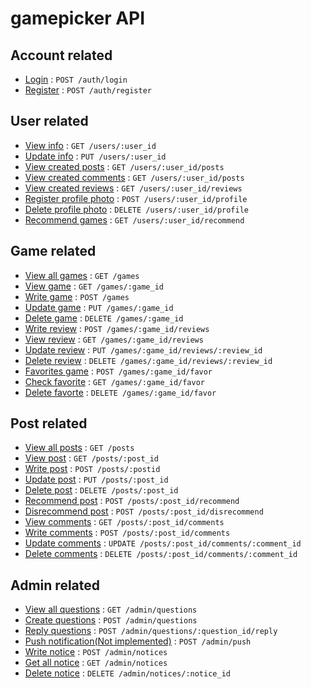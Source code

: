 # gamepicker API

## Account related

* [Login](documents/auth/login.md) : `POST /auth/login`
* [Register](documents/auth/register.md) : `POST /auth/register`

## User related

* [View info](documents/users/read.md) : `GET /users/:user_id`
* [Update info](documents/users/update.md) : `PUT /users/:user_id`
* [View created posts](documents/users/posts.md) : `GET /users/:user_id/posts`
* [View created comments](documents/users/comments.md) : `GET /users/:user_id/posts`
* [View created reviews](documents/users/reviews.md) : `GET /users/:user_id/reviews`
* [Register profile photo](documents/users/profile/create.md) : `POST /users/:user_id/profile`
* [Delete profile photo](documents/users/profile/delete.md) : `DELETE /users/:user_id/profile`
* [Recommend games](documents/users/recommend.md) : `GET /users/:user_id/recommend`

## Game related

* [View all games](documents/games/all.md) : `GET /games`
* [View game](documents/games/read.md) : `GET /games/:game_id`
* [Write game](documents/games/create.md) : `POST /games`
* [Update game](documents/games/update.md) : `PUT /games/:game_id`
* [Delete game](documents/games/delete.md) : `DELETE /games/:game_id`
* [Write review](documents/games/reviews/create.md) : `POST /games/:game_id/reviews`
* [View review](documents/games/reviews/read.md) : `GET /games/:game_id/reviews`
* [Update review](documents/games/reviews/update.md) : `PUT /games/:game_id/reviews/:review_id`
* [Delete review](documents/games/reviews/delete.md) : `DELETE /games/:game_id/reviews/:review_id`
* [Favorites game](documents/games/favor/create.md) : `POST /games/:game_id/favor`
* [Check favorite](documents/games/favor/read.md) : `GET /games/:game_id/favor`
* [Delete favorte](documents/games/favor/delete.md) : `DELETE /games/:game_id/favor`

## Post related 

* [View all posts](documents/posts/all.md) : `GET /posts`
* [View post](documents/posts/read.md) : `GET /posts/:post_id`
* [Write post](documents/posts/write.md) : `POST /posts/:postid`
* [Update post](documents/posts/update.md) : `PUT /posts/:post_id`
* [Delete post](documents/posts/delete.md) : `DELETE /posts/:post_id`
* [Recommend post](documents/posts/recommend.md) : `POST /posts/:post_id/recommend`
* [Disrecommend post](documents/posts/disrecommed.md) : `POST /posts/:post_id/disrecommend`
* [View comments](documents/posts/comments/read.md) : `GET /posts/:post_id/comments`
* [Write comments](documents/posts/comments/create.md) : `POST /posts/:post_id/comments`
* [Update comments](documents/posts/comments/update.md) : `UPDATE /posts/:post_id/comments/:comment_id`
* [Delete comments](documents/posts/comments/delete.md) : `DELETE /posts/:post_id/comments/:comment_id`

## Admin related

* [View all questions](documents/admin/questions/read.md) : `GET /admin/questions`
* [Create questions](documents/admin/questions/create.md) : `POST /admin/questions`
* [Reply questions](documents/admin/questions/reply.md) : `POST /admin/questions/:question_id/reply`
* [Push notification(Not implemented)](documents/admin/push/create.md) : `POST /admin/push`
* [Write notice](documents/admin/notice/create.md) : `POST /admin/notices`
* [Get all notice](documents/admin/notice/read.md) : `GET /admin/notices`
* [Delete notice](documents/admin/notice/delete.md) : `DELETE /admin/notices/:notice_id`
